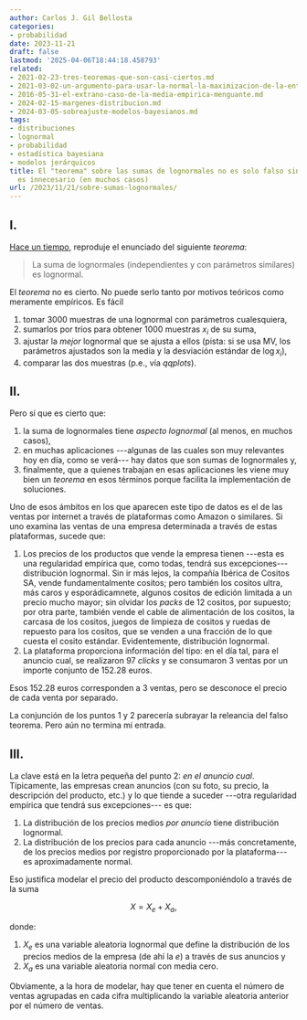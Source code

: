 ```yaml
---
author: Carlos J. Gil Bellosta
categories:
- probabilidad
date: 2023-11-21
draft: false
lastmod: '2025-04-06T18:44:18.458793'
related:
- 2021-02-23-tres-teoremas-que-son-casi-ciertos.md
- 2021-03-02-un-argumento-para-usar-la-normal-la-maximizacion-de-la-entropia.md
- 2016-05-31-el-extrano-caso-de-la-media-empirica-menguante.md
- 2024-02-15-margenes-distribucion.md
- 2024-03-05-sobreajuste-modelos-bayesianos.md
tags:
- distribuciones
- lognormal
- probabilidad
- estadística bayesiana
- modelos jerárquicos
title: El "teorema" sobre las sumas de lognormales no es solo falso sino que, además,
  es innecesario (en muchos casos)
url: /2023/11/21/sobre-sumas-lognormales/
---
```


## I.

[Hace un tiempo](/2023/11/21/sobre-sumas-lognormales/), reproduje el enunciado del siguiente _teorema_:

> La suma de lognormales (independientes y con parámetros similares) es lognormal.

El _teorema_ no es cierto. No puede serlo tanto por motivos teóricos como meramente empíricos. Es fácil

1. tomar 3000 muestras de una lognormal con parámetros cualesquiera,
2. sumarlos por tríos para obtener 1000 muestras $x_i$ de su suma,
3. ajustar la _mejor_ lognormal que se ajusta a ellos (pista: si se usa MV, los parámetros ajustados son la media y la desviación estándar de $\log x_i$),
4. comparar las dos muestras (p.e., vía _qqplots_).

## II.

Pero sí que es cierto que:

1. la suma de lognormales tiene _aspecto lognormal_ (al menos, en muchos casos),
2. en muchas aplicaciones ---algunas de las cuales son muy relevantes hoy en día, como se verá--- hay datos que son sumas de lognormales y,
3. finalmente, que a quienes trabajan en esas aplicaciones les viene muy bien un _teorema_ en esos términos porque facilita la implementación de soluciones.

Uno de esos ámbitos en los que aparecen este tipo de datos es el de las ventas por internet a través de plataformas como Amazon o similares. Si uno examina las ventas de una empresa determinada a través de estas plataformas, sucede que:

1. Los precios de los productos que vende la empresa tienen ---esta es una regularidad empírica que, como todas, tendrá sus excepciones--- distribución lognormal. Sin ir más lejos, la compañía Ibérica de Cositos SA, vende fundamentalmente cositos; pero también los cositos ultra, más caros y esporádicamnete, algunos cositos de edición limitada a un precio mucho mayor; sin olvidar los _packs_ de 12 cositos, por supuesto; por otra parte, también vende el cable de alimentación de los cositos, la carcasa de los cositos, juegos de limpieza de cositos y ruedas de repuesto para los cositos, que se venden a una fracción de lo que cuesta el cosito estándar. Evidentemente, distribución lognormal.
2. La plataforma proporciona información del tipo: en el día tal, para el anuncio cual, se realizaron 97 _clicks_ y se consumaron 3 ventas por un importe conjunto de 152.28 euros.

Esos 152.28 euros corresponden a 3 ventas, pero se desconoce el precio de cada venta por separado.

La conjunción de los puntos 1 y 2 parecería subrayar la releancia del falso teorema. Pero aún no termina mi entrada.

## III.

La clave está en la letra pequeña del punto 2: _en el anuncio cual_. Típicamente, las empresas crean anuncios (con su foto, su precio, la descripción del producto, etc.) y lo que tiende a suceder ---otra regularidad empírica que tendrá sus excepciones--- es que:

1. La distribución de los precios medios _por anuncio_ tiene distribución lognormal.
2. La distribución de los precios para cada anuncio ---más concretamente, de los precios medios por registro proporcionado por la plataforma--- es aproximadamente normal.

Eso justifica modelar el precio del producto descomponiéndolo a través de la suma

$$X = X_e + X_a,$$

donde:

1. $X_e$ es una variable aleatoria lognormal que define la distribución de los precios medios de la empresa (de ahí la $e$) a través de sus anuncios y
2. $X_a$ es una variable aleatoria normal con media cero.

Obviamente, a la hora de modelar, hay que tener en cuenta el número de ventas agrupadas en cada cifra multiplicando la variable aleatoria anterior por el número de ventas.